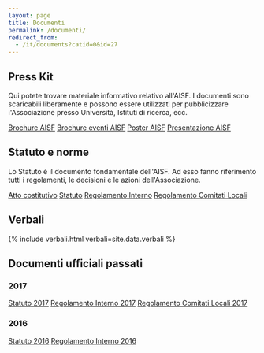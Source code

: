 ```yaml
---
layout: page
title: Documenti
permalink: /documenti/
redirect_from:
  - /it/documents?catid=0&id=27
---
```


## Press Kit

Qui potete trovare materiale informativo relativo all'AISF. I documenti sono scaricabili liberamente e possono essere utilizzati per pubblicizzare l'Associazione presso Università, Istituti di ricerca, ecc.

<div class="collection">
  <a href="https://drive.google.com/open?id=19a5KLcwoOUnGMXup8CyvUCSHxuL1him7" class="collection-item">Brochure AISF</a>
  <a href="https://drive.google.com/file/d/0B85S7yJHeRo6bnBpQU9iSUhheWM/view?usp=sharing" class="collection-item">Brochure eventi AISF</a>
  <a href="https://drive.google.com/file/d/0B85S7yJHeRo6eU5UXy1Mbklsb0U/view?usp=sharing" class="collection-item">Poster AISF</a>
  <a href="https://drive.google.com/file/d/15G0qabjArGMNAdoLvt93bo1jEeO0_gg7/view?usp=sharing" class="collection-item">Presentazione AISF</a>
</div>

## Statuto e norme

Lo Statuto è il documento fondamentale dell'AISF. Ad esso fanno riferimento tutti i regolamenti, le decisioni e le azioni dell'Associazione.

<div class="collection">
  <a href="https://drive.google.com/file/d/0BzGkQdYyAM4qMFRGQWdZdUUyZUU/view?usp=sharing" class="collection-item">Atto costitutivo</a>
  <a href="https://drive.google.com/file/d/1c4XE4ZDdGNP366DKrab9zxgtQOGS4Qkb/view?usp=sharing" class="collection-item">Statuto</a>
  <a href="https://drive.google.com/file/d/1Af05vQNT_pJnT65U1n8h3aLfxRe7y29w/view?usp=sharing" class="collection-item">Regolamento Interno</a>
  <a href="https://drive.google.com/file/d/1SyVXxGKHP5hSg9AA0cNMwrPkLw96Jx57/view?usp=sharing" class="collection-item">Regolamento Comitati Locali</a>
</div>

## Verbali

{% include verbali.html verbali=site.data.verbali %}

## Documenti ufficiali passati


### 2017
<div class="collection">
  <a href="https://drive.google.com/file/d/0B068-lyoiUlxdUpPeHJCTUVkZTA/view?usp=sharing" class="collection-item">Statuto 2017</a>
  <a href="https://drive.google.com/file/d/0B068-lyoiUlxY1dDXzgzbUtxSzA/view?usp=sharing" class="collection-item">Regolamento Interno 2017</a>
  <a href="https://drive.google.com/file/d/0B068-lyoiUlxQjZMQktWRnR4NjA/view?usp=sharing" class="collection-item">Regolamento Comitati Locali 2017</a>
</div>

### 2016

<div class="collection">
  <a href="https://drive.google.com/file/d/0BzGkQdYyAM4qdWNVQmZ1ZFRLSFk/view?usp=sharing" class="collection-item">Statuto 2016</a>
  <a href="https://drive.google.com/file/d/0BzGkQdYyAM4qZVptN2ZySFZ4aDg/view?usp=sharing" class="collection-item">Regolamento Interno 2016</a>
</div>
